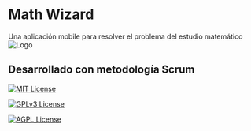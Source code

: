 
# Math Wizard

Una aplicación mobile para resolver el problema del estudio matemático
![Logo](https://github.com/IRikune/Math-Wizard-monorepo/blob/main/Math-Wizard-Client/src/static/pinguino.png)


## Desarrollado con metodología Scrum

[![MIT License](https://img.shields.io/badge/License-MIT-green.svg)](https://choosealicense.com/licenses/mit/)

[![GPLv3 License](https://img.shields.io/badge/License-GPL%20v3-yellow.svg)](https://opensource.org/licenses/)

[![AGPL License](https://img.shields.io/badge/license-AGPL-blue.svg)](http://www.gnu.org/licenses/agpl-3.0)


